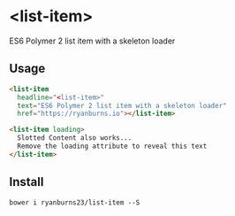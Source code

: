 # \<list-item\>

ES6 Polymer 2 list item with a skeleton loader

## Usage
<!--
```
<custom-element-demo>
  <template>
    <script src="../webcomponentsjs/webcomponents-loader.js"></script>
    <link rel="import" href="list-item.html">
    <next-code-block></next-code-block>
  </template>
</custom-element-demo>
```
-->
```html
<list-item
  headline="<list-item>"
  text="ES6 Polymer 2 list item with a skeleton loader"
  href="https://ryanburns.io"></list-item>

<list-item loading>
  Slotted Content also works...
  Remove the loading attribute to reveal this text
</list-item>
```

## Install
```
bower i ryanburns23/list-item --S
```
